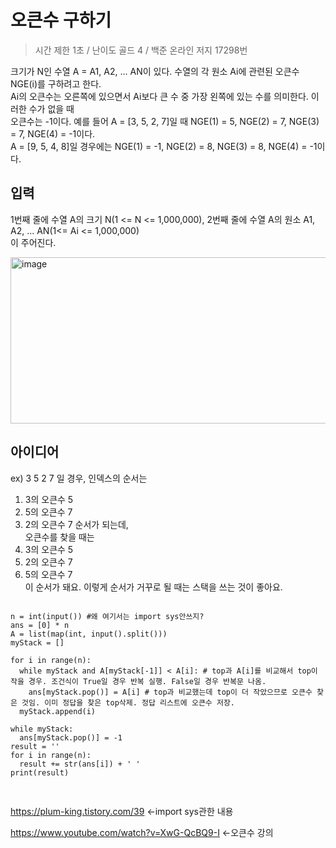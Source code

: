 오큰수 구하기 
=============
> 시간 제한 1초 / 난이도 골드 4 / 백준 온라인 저지 17298번

크기가 N인 수열 A = A1, A2, ... AN이 있다. 수열의 각 원소 Ai에 관련된 오큰수 NGE(i)를 구하려고 한다.  
Ai의 오큰수는 오른쪽에 있으면서 Ai보다 큰 수 중 가장 왼쪽에 있는 수를 의미한다. 이러한 수가 없을 때  
오큰수는 -1이다. 예를 들어 A = [3, 5, 2, 7]일 때 NGE(1) = 5, NGE(2) = 7, NGE(3) = 7, NGE(4) = -1이다.  
A = [9, 5, 4, 8]일 경우에는 NGE(1) = -1, NGE(2) = 8, NGE(3) = 8, NGE(4) = -1이다.  



입력 
--------
1번째 줄에 수열 A의 크기 N(1 <= N <= 1,000,000), 2번째 줄에 수열 A의 원소 A1, A2, ... AN(1<= Ai <= 1,000,000)  
이 주어진다.

 <img width="536" height="266" alt="image" src="https://github.com/user-attachments/assets/a512112f-5b2c-4eef-9aa9-7127c9ba3c8f" />

아이디어
-----------
ex) 3 5 2 7 일 경우, 인덱스의 순서는  
1. 3의 오큰수 5   
2. 5의 오큰수 7  
3. 2의 오큰수 7 순서가 되는데,   
오큰수를 찾을 때는     
1. 3의 오큰수 5 
2. 2의 오큰수 7  
3. 5의 오큰수 7  
이 순서가 돼요. 이렇게 순서가 거꾸로 될 때는 스택을 쓰는 것이 좋아요.

<pre>
<code>
n = int(input()) #왜 여기서는 import sys안쓰지? 
ans = [0] * n
A = list(map(int, input().split()))
myStack = []

for i in range(n):
  while myStack and A[myStack[-1]] < A[i]: # top과 A[i]를 비교해서 top이 작을 경우. 조건식이 True일 경우 반복 실행. False일 경우 반복문 나옴.
    ans[myStack.pop()] = A[i] # top과 비교했는데 top이 더 작았으므로 오큰수 찾은 것임. 이미 정답을 찾은 top삭제. 정답 리스트에 오큰수 저장. 
  myStack.append(i)

while myStack:
  ans[myStack.pop()] = -1
result = ''
for i in range(n):
  result += str(ans[i]) + ' '
print(result)
                                     
</code>
</pre>

<https://plum-king.tistory.com/39> <-import sys관한 내용

<https://www.youtube.com/watch?v=XwG-QcBQ9-I> <-오큰수 강의
